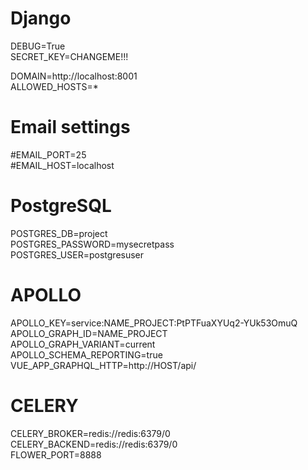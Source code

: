 

# Django
DEBUG=True <br>
SECRET_KEY=CHANGEME!!! <br>

DOMAIN=http://localhost:8001 <br>
ALLOWED_HOSTS=* <br>

# Email settings
#EMAIL_PORT=25 <br>
#EMAIL_HOST=localhost <br>

# PostgreSQL
POSTGRES_DB=project <br>
POSTGRES_PASSWORD=mysecretpass <br>
POSTGRES_USER=postgresuser <br>

# APOLLO
APOLLO_KEY=service:NAME_PROJECT:PtPTFuaXYUq2-YUk53OmuQ <br>
APOLLO_GRAPH_ID=NAME_PROJECT <br>
APOLLO_GRAPH_VARIANT=current <br>
APOLLO_SCHEMA_REPORTING=true <br>
VUE_APP_GRAPHQL_HTTP=http://HOST/api/ <br>

# CELERY
CELERY_BROKER=redis://redis:6379/0 <br>
CELERY_BACKEND=redis://redis:6379/0 <br>
FLOWER_PORT=8888 <br>